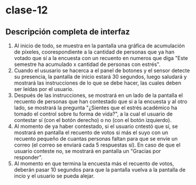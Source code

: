 # clase-12

## Descripción completa de interfaz

1. Al inicio de todo, se muestra en la pantalla una gráfica de acumulación de píxeles, coorespondiente a la cantidad de personas que ya han votado que sí a la encuesta con un recuento en numeros que diga "Este semestre ha acumulado x cantidad de personas con estrés". 
2. Cuando el ususario se hacerca a el panel de botones y el sensor detecte su presencia, la pantalla de inicio estará 30 segundos, luego saludará y mostrará las instrucciones de lo que se debe hacer, las cuales deben ser leídas por el usuario.
3. Después de las instrucciones, se mostrará en un lado de la pantalla el recuento de personas que han contestado que si a la encuesta y al otro lado, se mostrará la pregunta "¿Sientes que el estrés académico ha tomado el control sobre tu forma de vida?", a la cual el usuario de contestar sí (con el botón derecho) o no (con el botón izquierdo).
4. Al momento de ya haber contestado, si el usuario cntestó que sí, se mostrará en pantalla el recuento de votos si más el suyo con un recuento pequeño de cuantas personas faltan para que se envíe un correo (el correo se enviará cada 5 respuestas sí). En caso de que el usuario conteste no, se mostrará en pantalla un "Gracias por responder".
5. Al momento en que termina la encuesta más el recuento de votos, deberán pasar 10 segundos para que la pantalla vuelva a la pantalla de incio y el usuario se pueda alejar. 


